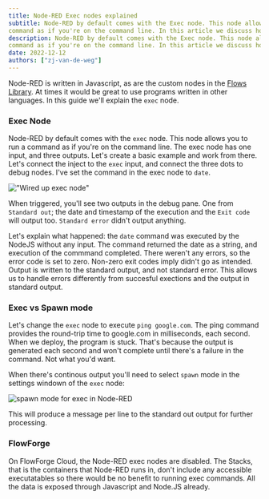 ```yaml
---
title: Node-RED Exec nodes explained
subtitle: Node-RED by default comes with the Exec node. This node allows you to run a
command as if you're on the command line. In this article we discuss how that can be useful and why exec is not included in FlowForge.
description: Node-RED by default comes with the Exec node. This node allows you to run a
command as if you're on the command line. In this article we discuss how that can be useful and why exec is not included in FlowForge.
date: 2022-12-12
authors: ["zj-van-de-weg"]
---
```


Node-RED is written in Javascript, as are the custom nodes in the
[Flows Library](https://flows.nodered.org/search?type=node). At times it would
be great to use programs written in other languages. In this guide we'll explain
the `exec` node. 

<!--more-->

### Exec Node

Node-RED by default comes with the `exec` node. This node allows you to run a
command as if you're on the command line. The exec node has one input, and three
outputs. Let's create a basic example and work from there. Let's connect the
inject to the `exec` input, and connect the three dots to debug nodes. I've set
the command in the exec node to `date`.

!["Wired up exec node"](../images/wired-up-exec-node.png)

When triggered, you'll see two outputs in the debug pane. One from `Standard out`;
the date and timestamp of the execution and the `Exit code` will output too.
`Standard error` didn't output anything.

Let's explain what happened: the `date` command was executed by the NodeJS without
any input. The command returned the date as a string, and execution of the commmand
completed. There weren't any errors, so the error code is set to zero. Non-zero
exit codes imply didn't go as intended. Output is written to the standard output,
and not standard error. This allows us to handle errors differently from succesful
exections and the output in standard output.

### Exec vs Spawn mode

Let's change the `exec` node to execute `ping google.com`. The ping command
provides the round-trip time to google.com in milliseconds, each second. When
we deploy, the program is stuck. That's because the output is generated each
second and won't complete until there's a failure in the command. Not what you'd
want.

When there's continous output you'll need to select `spawn` mode in the settings
windown of the `exec` node:

![spawn mode for exec in Node-RED](../images/spawn-mode-exec.png)

This will produce a message per line to the standard out output for further
processing.

### FlowForge

On FlowForge Cloud, the Node-RED exec nodes are disabled. The Stacks, that is the
containers that Node-RED runs in, don't include any accessible executatables so there would be no benefit to running exec commands. All the data is exposed through Javascript and Node.JS already.